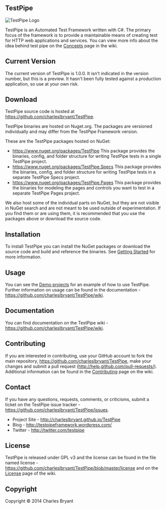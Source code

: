 TestPipe
--------

![TestPipe Logo](https://github.com/charleslbryant/TestPipe/blob/master/creative/logo/logo.png?raw=true)

TestPipe is an Automated Test Framework written with C#. The primary focus of 
the framework is to provide a maintainable means of creating test for HTTP web applications and services. You can view more info about the idea behind test pipe on the [Concepts](https://github.com/charleslbryant/TestPipe/wiki/Concepts) page in the wiki.

Current Version
---------------

The current version of TestPipe is 1.0.0. It isn't indicated in the version 
number, but this is a preview. It hasn't been fully tested against a production 
application, so use at your own risk.

Download
--------

TestPipe source code is hosted at https://github.com/charleslbryant/TestPipe. 

TestPipe binaries are hosted on Nuget.org. The packages are versioned individually and may differ from the TestPipe Framework version.

These are the TestPipe packages hosted on NuGet:

- https://www.nuget.org/packages/TestPipe
  This package provides the binaries, config, and folder structure for writing TestPipe tests in a single TestPipe project.
- https://www.nuget.org/packages/TestPipe.Specs
  This package provides the binaries, config, and folder structure for writing TestPipe tests in a separate TestPipe Specs project.
- https://www.nuget.org/packages/TestPipe.Pages
  This package provides the binaries for modeling the pages and controls you want to test in a separate TestPipe Pages project.

We also host some of the individual parts on NuGet, but they are not visible in NuGet search and are not meant to be used outside of experimentation. If you find them or are using them, it is recommended that you use the packages above or download the source code.

Installation
------------

To install TestPipe you can install the NuGet packages or download the source 
code and build and reference the binaries. See [Getting Started](https://github.com/charleslbryant/TestPipe/wiki/Getting-Started) for more information.

Usage
-----

You can see the [Demo projects](https://github.com/charleslbryant/TestPipe/tree/master/source/demo) for an example of how to use TestPipe. Further 
information on usage can be found in the documentation - https://github.com/charleslbryant/TestPipe/wiki.

Documentation
-------------

You can find documentation on the TestPipe wiki - 
https://github.com/charleslbryant/TestPipe/wiki.

Contributing
------------

If you are interested in contributing, use your GitHub account to fork the main repository, https://github.com/charleslbryant/TestPipe, make your changes and 
submit a pull request (http://help.github.com/pull-requests/). Additional information can be found in the [Contributing](https://github.com/charleslbryant/TestPipe/wiki/Contributing) page on the wiki.

Contact
-------

If you have any questions, requests, comments, or criticisms, submit a ticket on 
the TestPipe issue tracker - https://github.com/charleslbryant/TestPipe/issues.

* Project Site - http://charleslbryant.github.io/TestPipe
* Blog - http://testpipeframework.wordpress.com/
* Twitter - http://twitter.com/testpipe

License
-------

TestPipe is released under GPL v3 and the license can be found in the file named
license - https://github.com/charleslbryant/TestPipe/blob/master/license and on the [License](https://github.com/charleslbryant/TestPipe/wiki/License) page of the wiki.

Copyright
---------

Copyright © 2014 Charles Bryant
